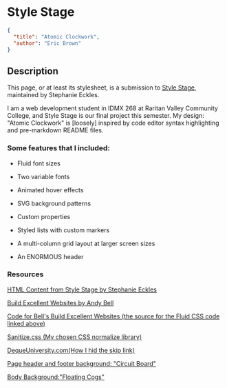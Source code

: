 # Style Stage

```json
{
  "title": "Atomic Clockwork",
  "author": "Eric Brown"
}
```

## Description

This page, or at least its stylesheet, is a submission to [Style Stage](https://stylestage.dev), maintained by Stephanie Eckles.

I am a web development student in IDMX 268 at Raritan Valley Community College, and Style Stage is our final project this semester. My design: "Atomic Clockwork" is \[loosely\] inspired by code editor syntax highlighting and pre-markdown README files.

### Some features that I included:

- Fluid font sizes

- Two variable fonts

- Animated hover effects

- SVG background patterns

- Custom properties

- Styled lists with custom markers

- A multi-column grid layout at larger screen sizes

- An ENORMOUS header

### Resources

[HTML Content from Style Stage by Stephanie Eckles](https://stylestage.dev)

[Build Excellent Websites by Andy Bell](https://buildexcellentwebsit.es/)

[Code for Bell's Build Excellent Websites (the source for the Fluid CSS code linked above) ](https://glitch.com/edit/#!/build-excellent-websites)

[Sanitize.css (My chosen CSS normalize library)](https://github.com/csstools/sanitize.css)

[DequeUniversity.com(How I hid the skip link)](https://dequeuniversity.com/rules/axe/4.3/skip-link)

[Page header and footer background: "Circuit Board"](https://heropatterns.com/)

[Body Background:"Floating Cogs"](https://heropatterns.com/)
